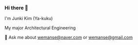### Hi there 👋

I'm Junki Kim (Ya-kuku)

My major  Architectural Engineering


💬 Ask me about wemanse@naver.com  or  wemanse@gmail.com
